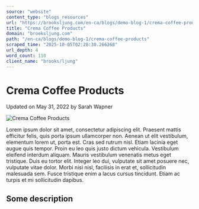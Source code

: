 ```yaml
---
source: "website"
content_type: "blogs_resources"
url: "https://brooksljung.com/en-ca/blogs/demo-blog-1/crema-coffee-products"
title: "Crema Coffee Products"
domain: "brooksljung.com"
path: "/en-ca/blogs/demo-blog-1/crema-coffee-products"
scraped_time: "2025-10-05T02:28:30.266268"
url_depth: 4
word_count: 110
client_name: "brooks/ljung"
---
```


# Crema Coffee Products

Updated on  May 31, 2022 by  Sarah Wapner

![Crema Coffee Products](//brooksljung.com/cdn/shop/articles/Screenshot_2022-05-31_134317.jpg?v=1654029839&width=2200)

Lorem ipsum dolor sit amet, consectetur adipiscing elit. Praesent mattis efficitur felis, quis porta ipsum ullamcorper non. Aenean ut elit vestibulum, elementum lorem ut, porta est. Cras sed rutrum nisl. Etiam lacinia eget augue quis tempor. Proin eu leo quis justo dictum vehicula. Vestibulum eleifend interdum aliquam. Mauris vestibulum venenatis metus eget tristique. Duis eu tortor elit. Integer leo dui, vulputate sit amet posuere nec, vulputate vitae dolor. Morbi nisi nisl, facilisis in erat et, sollicitudin malesuada sem. Fusce tristique enim a lacus cursus tincidunt. Etiam ac turpis et mi sollicitudin dapibus.

## Some description